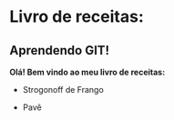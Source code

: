 # Livro de receitas:

## Aprendendo GIT!

**Olá! Bem vindo ao meu livro de receitas:**

* Strogonoff de Frango

* Pavê